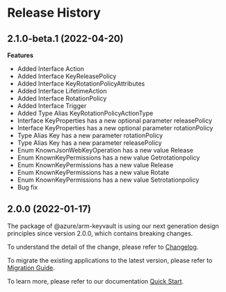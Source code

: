 # Release History
    
## 2.1.0-beta.1 (2022-04-20)
    
**Features**

  - Added Interface Action
  - Added Interface KeyReleasePolicy
  - Added Interface KeyRotationPolicyAttributes
  - Added Interface LifetimeAction
  - Added Interface RotationPolicy
  - Added Interface Trigger
  - Added Type Alias KeyRotationPolicyActionType
  - Interface KeyProperties has a new optional parameter releasePolicy
  - Interface KeyProperties has a new optional parameter rotationPolicy
  - Type Alias Key has a new parameter rotationPolicy
  - Type Alias Key has a new parameter releasePolicy
  - Enum KnownJsonWebKeyOperation has a new value Release
  - Enum KnownKeyPermissions has a new value Getrotationpolicy
  - Enum KnownKeyPermissions has a new value Release
  - Enum KnownKeyPermissions has a new value Rotate
  - Enum KnownKeyPermissions has a new value Setrotationpolicy
  - Bug fix
    
    
## 2.0.0 (2022-01-17)

The package of @azure/arm-keyvault is using our next generation design principles since version 2.0.0, which contains breaking changes.

To understand the detail of the change, please refer to [Changelog](https://aka.ms/js-track2-changelog).

To migrate the existing applications to the latest version, please refer to [Migration Guide](https://aka.ms/js-track2-migration-guide).

To learn more, please refer to our documentation [Quick Start](https://aka.ms/js-track2-quickstart).
